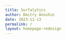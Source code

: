```yaml
---
title: Surfalytics
author: Dmitry Anoshin
date: 2023-11-13
permalink: /
layout: homepage-redesign
---
```


